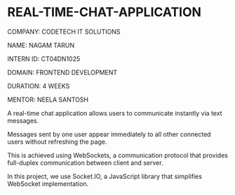 # REAL-TIME-CHAT-APPLICATION

COMPANY: CODETECH IT SOLUTIONS

NAME: NAGAM TARUN

INTERN ID: CT04DN1025

DOMAIN: FRONTEND DEVELOPMENT

DURATION: 4 WEEKS

MENTOR: NEELA SANTOSH

A real-time chat application allows users to communicate instantly via text messages.

Messages sent by one user appear immediately to all other connected users without refreshing the page.

This is achieved using WebSockets, a communication protocol that provides full-duplex communication between client and server.

In this project, we use Socket.IO, a JavaScript library that simplifies WebSocket implementation.


